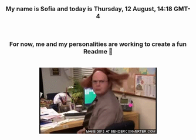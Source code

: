 


<div align="center">
<h3 >My name is Sofia and today is Thursday, 12 August, 14:18 GMT-4</h3><br>
<h3 >For now, me and my personalities are working to create a fun Readme 👋
</h3><br>
<img src='img/dwight.gif' alt='working...'/>
</div>
